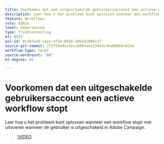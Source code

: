 ```yaml
---
title: Voorkomen dat een uitgeschakelde gebruikersaccount een actieve workflow stopt
description: Leer hoe u het probleem kunt oplossen wanneer een workflow stopt met uitvoeren wanneer de gebruiker is uitgeschakeld in Adobe Campaign.
feature: Workflows
role: Admin
level: Experienced
type: Troubleshooting
kt: 8431
exl-id: 8c38fa38-caea-4f3e-881b-386e9100bc17
source-git-commit: 772f54e81c42cc88b1aa123843c36a06866c024e
workflow-type: tm+mt
source-wordcount: '60'
ht-degree: 0%

---
```


# Voorkomen dat een uitgeschakelde gebruikersaccount een actieve workflow stopt

Leer hoe u het probleem kunt oplossen wanneer een workflow stopt met uitvoeren wanneer de gebruiker is uitgeschakeld in Adobe Campaign.


>[!VIDEO](https://video.tv.adobe.com/v/335988?quality=12)
